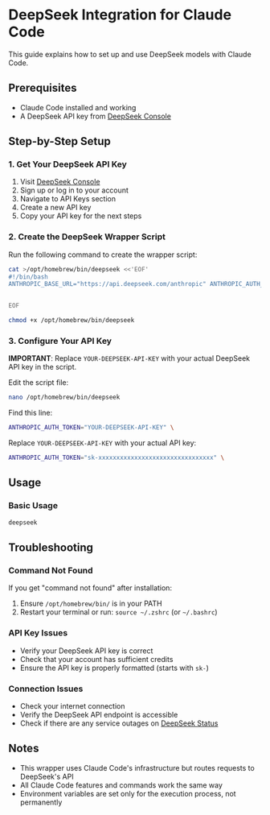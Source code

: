 # DeepSeek Integration for Claude Code

This guide explains how to set up and use DeepSeek models with Claude Code.

## Prerequisites

- Claude Code installed and working
- A DeepSeek API key from [DeepSeek Console](https://platform.deepseek.com/)

## Step-by-Step Setup

### 1. Get Your DeepSeek API Key

1. Visit [DeepSeek Console](https://platform.deepseek.com/)
2. Sign up or log in to your account
3. Navigate to API Keys section
4. Create a new API key
5. Copy your API key for the next steps

### 2. Create the DeepSeek Wrapper Script

Run the following command to create the wrapper script:

```bash
cat >/opt/homebrew/bin/deepseek <<'EOF'
#!/bin/bash
ANTHROPIC_BASE_URL="https://api.deepseek.com/anthropic" ANTHROPIC_AUTH_TOKEN="YOUR-DEEPSEEK-API-KEY" API_TIMEOUT_MS=600000 ANTHROPIC_MODEL=deepseek-chat ANTHROPIC_SMALL_FAST_MODEL=deepseek-chat CLAUDE_CODE_DISABLE_NONESSENTIAL_TRAFFIC=1 claude "$@"


EOF

chmod +x /opt/homebrew/bin/deepseek
```

### 3. Configure Your API Key

**IMPORTANT**: Replace `YOUR-DEEPSEEK-API-KEY` with your actual DeepSeek API key in the script.

Edit the script file:

```bash
nano /opt/homebrew/bin/deepseek
```

Find this line:
```bash
ANTHROPIC_AUTH_TOKEN="YOUR-DEEPSEEK-API-KEY" \
```

Replace `YOUR-DEEPSEEK-API-KEY` with your actual API key:
```bash
ANTHROPIC_AUTH_TOKEN="sk-xxxxxxxxxxxxxxxxxxxxxxxxxxxxxxxx" \
```

## Usage

### Basic Usage

```bash
deepseek
```

## Troubleshooting

### Command Not Found
If you get "command not found" after installation:

1. Ensure `/opt/homebrew/bin/` is in your PATH
2. Restart your terminal or run: `source ~/.zshrc` (or `~/.bashrc`)

### API Key Issues
- Verify your DeepSeek API key is correct
- Check that your account has sufficient credits
- Ensure the API key is properly formatted (starts with `sk-`)

### Connection Issues
- Check your internet connection
- Verify the DeepSeek API endpoint is accessible
- Check if there are any service outages on [DeepSeek Status](https://status.deepseek.com/)

## Notes

- This wrapper uses Claude Code's infrastructure but routes requests to DeepSeek's API
- All Claude Code features and commands work the same way
- Environment variables are set only for the execution process, not permanently
